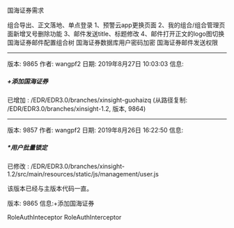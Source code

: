 国海证券需求

组合导出、正文落地、单点登录
1、预警云app更换页面
2、我的组合/组合管理页面新增叉号删除功能
3、邮件发送title、标题修改
4、邮件打开正文的logo图切换
国海证券邮件配置组合树
国海证券数据库用户密码加密
国海证券邮件发送权限

------

版本: 9865
作者: wangpf2
日期: 2019年8月27日 10:03:03
信息:

##### +添加国海证券

已增加 : /EDR/EDR3.0/branches/xinsight-guohaizq (从路径复制: /EDR/EDR3.0/branches/xinsight-1.2, 版本, 9864)

------

版本: 9857
作者: wangpf2
日期: 2019年8月26日 16:22:50
信息:

##### *用户批量锁定

已修改 : /EDR/EDR3.0/branches/xinsight-1.2/src/main/resources/static/js/management/user.js

该版本已经与主版本代码一直。



版本: 9865  信息:+添加国海证券



RoleAuthInteceptor
RoleAuthInterceptor